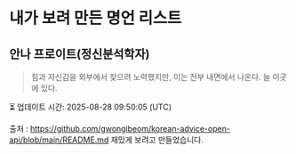 # 내가 보려 만든 명언 리스트

##  안나 프로이트(정신분석학자)
> 힘과 자신감을 외부에서 찾으려 노력했지만, 이는 전부 내면에서 나온다. 늘 이곳에 있다.


⏳ 업데이트 시간: 2025-08-28 09:50:05 (UTC)

출처 : https://github.com/gwongibeom/korean-advice-open-api/blob/main/README.md
재밌게 보려고 만들었습니다.
